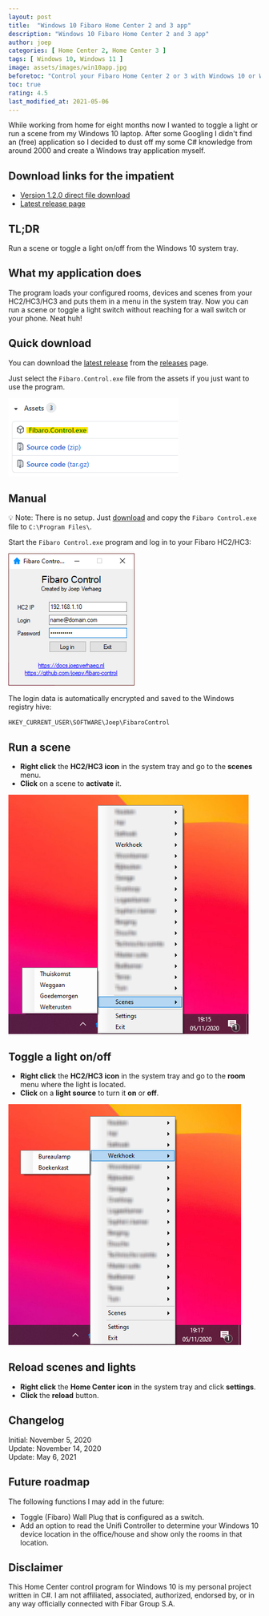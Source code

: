 ```yaml
---
layout: post
title:  "Windows 10 Fibaro Home Center 2 and 3 app"
description: "Windows 10 Fibaro Home Center 2 and 3 app"
author: joep
categories: [ Home Center 2, Home Center 3 ]
tags: [ Windows 10, Windows 11 ]
image: assets/images/win10app.jpg
beforetoc: "Control your Fibaro Home Center 2 or 3 with Windows 10 or Windows 11"
toc: true
rating: 4.5
last_modified_at: 2021-05-06
---
```


While working from home for eight months now I wanted to toggle a light or run a scene from my Windows 10 laptop. After some Googling I didn't find an (free) application so I decided to dust off my some C# knowledge from around 2000 and create a Windows tray application myself.

## Download links for the impatient

* [Version 1.2.0 direct file download](https://github.com/joepv/fibaro-control/releases/download/v1.2.0.0/Fibaro.Control.exe) 
* [Latest release page](https://github.com/joepv/fibaro-control/releases)

## TL;DR

Run a scene or toggle a light on/off from the Windows 10 system tray.

## What my application does

The program loads your configured rooms, devices and scenes from your HC2/HC3/HC3 and puts them in a menu in the system tray. Now you can run a scene or toggle a light switch without reaching for a wall switch or your phone. Neat huh!

## Quick download

You can download the [latest release](https://github.com/joepv/fibaro-control/releases/latest) from the [releases](https://github.com/joepv/fibaro-control/releases) page.

Just select the `Fibaro.Control.exe` file from the assets if you just want to use the program.

![Assets](https://raw.githubusercontent.com/joepv/fibaro-control/master/Documentation/Image004.png "Fibaro Control: Assets")
## Manual

💡 Note: There is no setup. Just [download](https://github.com/joepv/fibaro-control/releases/latest) and copy the `Fibaro Control.exe` file to `C:\Program Files\`.

Start the `Fibaro Control.exe` program and log in to your Fibaro HC2/HC3:

![Login Screen](https://raw.githubusercontent.com/joepv/fibaro-control/master/Documentation/Image001.png "Fibaro Control: Login Screen")

The login data is automatically encrypted and saved to the Windows registry hive:

```
HKEY_CURRENT_USER\SOFTWARE\Joep\FibaroControl
```

## Run a scene

* **Right click** the **HC2/HC3 icon** in the system tray and go to the **scenes** menu.
* **Click** on a scene to **activate** it.

![Run a Scene](https://raw.githubusercontent.com/joepv/fibaro-control/master/Documentation/Image002.png "Fibaro Control: Run a Scene")

## Toggle a light on/off

* **Right click** the **HC2/HC3 icon** in the system tray and go to the **room** menu where the light is located.
* **Click** on a **light source** to turn it **on** or **off**.

![Toggle a Light](https://raw.githubusercontent.com/joepv/fibaro-control/master/Documentation/Image003.png "Fibaro Control: Toggle a Light")

## Reload scenes and lights

* **Right click** the **Home Center icon** in the system tray and click **settings**.
* **Click** the **reload** button.

## Changelog

Initial: November 5, 2020  
Update: November 14, 2020  
Update: May 6, 2021  

## Future roadmap

The following functions I may add in the future:

* Toggle (Fibaro) Wall Plug that is configured as a switch.
* Add an option to read the Unifi Controller to determine your Windows 10 device location in the office/house and show only the rooms in that location.

## Disclaimer

This Home Center control program for Windows 10 is my personal project written in C#. I am not affiliated, associated, authorized, endorsed by, or in any way officially connected with Fibar Group S.A.